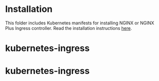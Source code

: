 # Installation

This folder includes Kubernetes manifests for installing NGINX or NGINX Plus Ingress controller. Read the installation instructions [here](../docs/installation.md).



# kubernetes-ingress
# kubernetes-ingress

